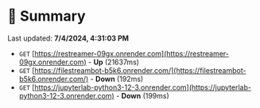 # 📖 Summary
Last updated: **7/4/2024, 4:31:03 PM**

- `GET` [https://restreamer-09gx.onrender.com](https://restreamer-09gx.onrender.com) - **Up** (21637ms)
- `GET` [https://filestreambot-b5k6.onrender.com/](https://filestreambot-b5k6.onrender.com/) - **Down** (192ms)
- `GET` [https://jupyterlab-python3-12-3.onrender.com](https://jupyterlab-python3-12-3.onrender.com) - **Down** (199ms)
